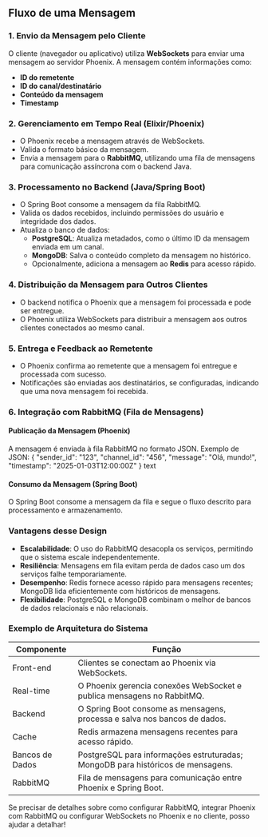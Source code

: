 ## Fluxo de uma Mensagem

### 1. Envio da Mensagem pelo Cliente
O cliente (navegador ou aplicativo) utiliza **WebSockets** para enviar uma mensagem ao servidor Phoenix. A mensagem contém informações como:
- **ID do remetente**
- **ID do canal/destinatário**
- **Conteúdo da mensagem**
- **Timestamp**

### 2. Gerenciamento em Tempo Real (Elixir/Phoenix)
- O Phoenix recebe a mensagem através de WebSockets.
- Valida o formato básico da mensagem.
- Envia a mensagem para o **RabbitMQ**, utilizando uma fila de mensagens para comunicação assíncrona com o backend Java.

### 3. Processamento no Backend (Java/Spring Boot)
- O Spring Boot consome a mensagem da fila RabbitMQ.
- Valida os dados recebidos, incluindo permissões do usuário e integridade dos dados.
- Atualiza o banco de dados:
  - **PostgreSQL**: Atualiza metadados, como o último ID da mensagem enviada em um canal.
  - **MongoDB**: Salva o conteúdo completo da mensagem no histórico.
  - Opcionalmente, adiciona a mensagem ao **Redis** para acesso rápido.

### 4. Distribuição da Mensagem para Outros Clientes
- O backend notifica o Phoenix que a mensagem foi processada e pode ser entregue.
- O Phoenix utiliza WebSockets para distribuir a mensagem aos outros clientes conectados ao mesmo canal.

### 5. Entrega e Feedback ao Remetente
- O Phoenix confirma ao remetente que a mensagem foi entregue e processada com sucesso.
- Notificações são enviadas aos destinatários, se configuradas, indicando que uma nova mensagem foi recebida.

### 6. Integração com RabbitMQ (Fila de Mensagens)
#### Publicação da Mensagem (Phoenix)
A mensagem é enviada à fila RabbitMQ no formato JSON. Exemplo de JSON:
{
"sender_id": "123",
"channel_id": "456",
"message": "Olá, mundo!",
"timestamp": "2025-01-03T12:00:00Z"
}
text

#### Consumo da Mensagem (Spring Boot)
O Spring Boot consome a mensagem da fila e segue o fluxo descrito para processamento e armazenamento.

### Vantagens desse Design
- **Escalabilidade**: O uso do RabbitMQ desacopla os serviços, permitindo que o sistema escale independentemente.
- **Resiliência**: Mensagens em fila evitam perda de dados caso um dos serviços falhe temporariamente.
- **Desempenho**: Redis fornece acesso rápido para mensagens recentes; MongoDB lida eficientemente com históricos de mensagens.
- **Flexibilidade**: PostgreSQL e MongoDB combinam o melhor de bancos de dados relacionais e não relacionais.

### Exemplo de Arquitetura do Sistema
| Componente       | Função                                                                 |
|------------------|------------------------------------------------------------------------|
| Front-end        | Clientes se conectam ao Phoenix via WebSockets.                        |
| Real-time        | O Phoenix gerencia conexões WebSocket e publica mensagens no RabbitMQ. |
| Backend          | O Spring Boot consome as mensagens, processa e salva nos bancos de dados. |
| Cache            | Redis armazena mensagens recentes para acesso rápido.                  |
| Bancos de Dados  | PostgreSQL para informações estruturadas; MongoDB para históricos de mensagens. |
| RabbitMQ         | Fila de mensagens para comunicação entre Phoenix e Spring Boot.        |

Se precisar de detalhes sobre como configurar RabbitMQ, integrar Phoenix com RabbitMQ ou configurar WebSockets no Phoenix e no cliente, posso ajudar a detalhar!
